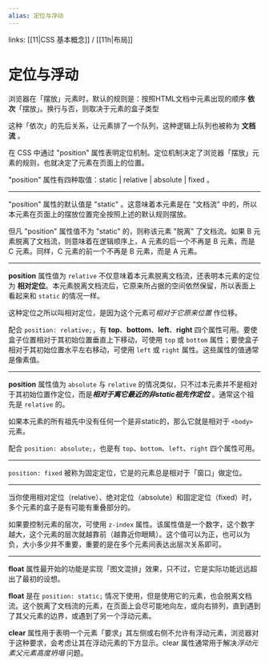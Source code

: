 ```yaml
---
alias: 定位与浮动
---
```


links:  [[11|CSS 基本概念]] / [[11h|布局]]

# 定位与浮动

浏览器在「摆放」元素时，默认的规则是：按照HTML文档中元素出现的顺序 **依次**「摆放」。换行与否，则取决于元素的盒子类型

这种「依次」的先后关系，让元素排了一个队列，这种逻辑上队列也被称为 **文档流** 。

在 CSS 中通过 "position" 属性表明定位机制。定位机制决定了浏览器「摆放」元素的规则，也就决定了元素在页面上的位置。

"position" 属性有四种取值：static | relative | absolute | fixed 。

---

"position" 属性的默认值是 "static" 。这意味着本元素是在 "文档流" 中的，所以本元素在页面上的摆放位置完全按照上述的默认规则摆放。

但凡 "position" 属性值不为 "static" 的，则称该元素 "脱离" 了文档流。如果 B 元素脱离了文档流，则意味着在逻辑顺序上，A 元素的后一个不再是 B 元素，而是 C 元素。同样，C 元素的前一个不再是 B 元素，而是 A 元素。

---

**position** 属性值为 `relative` 不仅意味着本元素脱离文档流，还表明本元素的定位为 **相对定位**。本元素脱离文档流后，它原来所占据的空间依然保留，所以表面上看起来和 `static` 的情况一样。

这种定位之所以叫相对定位，是因为这个元素可*相对于它原来位置* 作位移。

配合 `position: relative;`，有 **top**、**bottom**、**left**、**right** 四个属性可用。要使盒子位置相对于其初始位置垂直上下移动，可使用 `top` 或 `bottom` 属性；要使盒子相对于其初始位置水平左右移动，可使用 `left` 或 `right` 属性。这些属性的值通常是像素值。

---

**position** 属性值为 `absolute` 与 `relative` 的情况类似，只不过本元素并不是相对于其初始位置作定位，而是***相对于离它最近的非static祖先作定位*** 。通常这个祖先是 `relative` 的。

如果本元素的所有祖先中没有任何一个是非static的，那么它就是相对于 `<body>` 元素。

配合 `position: absolute;`，也是有 `top`、`bottom`、`left`、`right` 四个属性可用。

---

`position: fixed` 被称为固定定位，它是的元素总是相对于「窗口」做定位。

---

当你使用相对定位（relative）、绝对定位（absolute）和固定定位（fixed）时，多个元素的盒子是有可能有重叠部分的。

如果要控制元素的层次，可使用 `z-index` 属性。该属性值是一个数字，这个数字越大，这个元素的层次就越靠前（越靠近你眼睛）。这个值可以为正，也可以为负，大小多少并不重要，重要的是在多个元素间表达出层次关系即可。

---

**float** 属性最开始的功能是实现「图文混排」效果，只不过，它是实际功能远远超出了最初的设想。

**float** 是在 `position: static;` 情况下使用，但是使用它的元素，也会脱离文档流。这个脱离了文档流的元素，在页面上会尽可能地向左，或向右排列，直到遇到了其父元素的边界，或遇到了另一个浮动元素。

**clear** 属性用于表明一个元素「要求」其左侧或右侧不允许有浮动元素，浏览器对于这种要求，会考虑让其在浮动元素的下方显示。clear 属性通常用于解决*浮动元素父元素高度坍塌* 问题。
